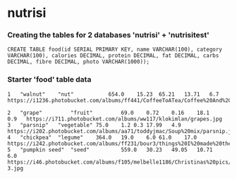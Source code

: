 # nutrisi

### Creating the tables for 2 databases 'nutrisi' + 'nutrisitest'

```CREATE TABLE food(id SERIAL PRIMARY KEY, name VARCHAR(100), category VARCHAR(100), calories DECIMAL, protein DECIMAL, fat DECIMAL, carbs DECIMAL, fibre DECIMAL, photo VARCHAR(1000));```

### Starter 'food' table data

```
1	"walnut"	"nut"	        654.0	 15.23	65.21	13.71	6.7   https://i1236.photobucket.com/albums/ff441/CoffeeToATea/Coffee%20And%20Tea/walnuts.jpg

2	"grape"	        "fruit"	        69.0	0.72	0.16	18.1	0.9   https://i711.photobucket.com/albums/ww117/klokimlan/grapes.jpg
3	"parsnip"	"vegetable"	75.0	1.2	0.3	17.99	4.9   https://i202.photobucket.com/albums/aa71/toddyjmac/Soup%20mix/parsnip.jpg
4	"chickpea"	"legume"	364.0	19.0	6.0	61.0	17.0  https://i242.photobucket.com/albums/ff231/bour3/things%20I%20made%20then%20ate/driedchickpeasforhummus.jpg
5	"pumpkin seed"	"seed"          559.0	30.23	49.05	10.71	6.0   https://i46.photobucket.com/albums/f105/melbelle1186/Christinas%20pics/untitled-3.jpg
```
